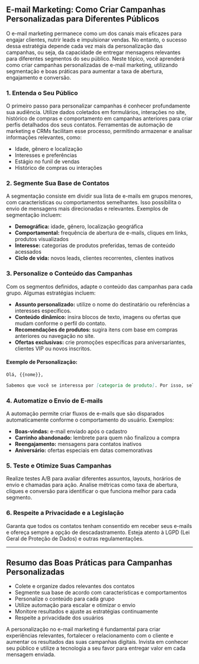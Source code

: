 ## E-mail Marketing: Como Criar Campanhas Personalizadas para Diferentes Públicos

O e-mail marketing permanece como um dos canais mais eficazes para engajar clientes, nutrir leads e impulsionar vendas. No entanto, o sucesso dessa estratégia depende cada vez mais da personalização das campanhas, ou seja, da capacidade de entregar mensagens relevantes para diferentes segmentos do seu público. Neste tópico, você aprenderá como criar campanhas personalizadas de e-mail marketing, utilizando segmentação e boas práticas para aumentar a taxa de abertura, engajamento e conversão.

### 1. **Entenda o Seu Público**

O primeiro passo para personalizar campanhas é conhecer profundamente sua audiência. Utilize dados coletados em formulários, interações no site, histórico de compras e comportamento em campanhas anteriores para criar perfis detalhados dos seus contatos. Ferramentas de automação de marketing e CRMs facilitam esse processo, permitindo armazenar e analisar informações relevantes, como:

- Idade, gênero e localização
- Interesses e preferências
- Estágio no funil de vendas
- Histórico de compras ou interações

### 2. **Segmente Sua Base de Contatos**

A segmentação consiste em dividir sua lista de e-mails em grupos menores, com características ou comportamentos semelhantes. Isso possibilita o envio de mensagens mais direcionadas e relevantes. Exemplos de segmentação incluem:

- **Demográfica:** idade, gênero, localização geográfica
- **Comportamental:** frequência de abertura de e-mails, cliques em links, produtos visualizados
- **Interesse:** categorias de produtos preferidas, temas de conteúdo acessados
- **Ciclo de vida:** novos leads, clientes recorrentes, clientes inativos

### 3. **Personalize o Conteúdo das Campanhas**

Com os segmentos definidos, adapte o conteúdo das campanhas para cada grupo. Algumas estratégias incluem:

- **Assunto personalizado:** utilize o nome do destinatário ou referências a interesses específicos.
- **Conteúdo dinâmico:** insira blocos de texto, imagens ou ofertas que mudam conforme o perfil do contato.
- **Recomendações de produtos:** sugira itens com base em compras anteriores ou navegação no site.
- **Ofertas exclusivas:** crie promoções específicas para aniversariantes, clientes VIP ou novos inscritos.

#### Exemplo de Personalização:

```markdown
Olá, {{nome}},

Sabemos que você se interessa por [categoria de produto]. Por isso, selecionamos ofertas especiais só para você!
```

### 4. **Automatize o Envio de E-mails**

A automação permite criar fluxos de e-mails que são disparados automaticamente conforme o comportamento do usuário. Exemplos:

- **Boas-vindas:** e-mail enviado após o cadastro
- **Carrinho abandonado:** lembrete para quem não finalizou a compra
- **Reengajamento:** mensagens para contatos inativos
- **Aniversário:** ofertas especiais em datas comemorativas

### 5. **Teste e Otimize Suas Campanhas**

Realize testes A/B para avaliar diferentes assuntos, layouts, horários de envio e chamadas para ação. Analise métricas como taxa de abertura, cliques e conversão para identificar o que funciona melhor para cada segmento.

### 6. **Respeite a Privacidade e a Legislação**

Garanta que todos os contatos tenham consentido em receber seus e-mails e ofereça sempre a opção de descadastramento. Esteja atento à LGPD (Lei Geral de Proteção de Dados) e outras regulamentações.

---

## **Resumo das Boas Práticas para Campanhas Personalizadas**

- Colete e organize dados relevantes dos contatos
- Segmente sua base de acordo com características e comportamentos
- Personalize o conteúdo para cada grupo
- Utilize automação para escalar e otimizar o envio
- Monitore resultados e ajuste as estratégias continuamente
- Respeite a privacidade dos usuários

A personalização no e-mail marketing é fundamental para criar experiências relevantes, fortalecer o relacionamento com o cliente e aumentar os resultados das suas campanhas digitais. Invista em conhecer seu público e utilize a tecnologia a seu favor para entregar valor em cada mensagem enviada.